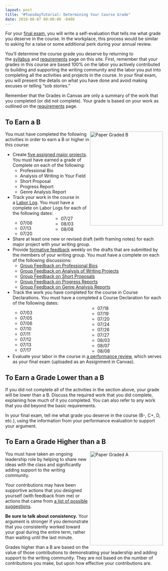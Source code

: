 ```yaml
---
layout: post
title: "#TuesdayTutorial: Determining Your Course Grade"
date: 2018-08-07 00:00:00 -0400
---
```

<p>For your <a href="https://canvas.vt.edu/courses/70739/assignments/442794" target="_parent">final exam</a>, you will write a self-evaluation that tells me what grade you deserve in the course. In the workplace, this process would be similar to asking for a raise or some additional perk during your annual review.</p>
<p>You&rsquo;ll determine the course grade you deserve by returning to the <a href="https://canvas.vt.edu/courses/70739/pages/syllabus" target="_parent">syllabus</a> and <a href="https://tracigardner.github.io/requirements/" target="_parent">requirements</a> page on this site. First, remember that your grades in this course are based 100% on the labor you actively contributed to building and supporting the writing community and the labor you put into completing all the activities and projects in the course. In your final exam, you will present the details on what you have done and avoid making excuses or telling &ldquo;sob stories.&rdquo;</p>
<p>Remember that the Grades in Canvas are only a summary of the work that you completed (or did not complete). Your grade is based on your work as outlined on the <a href="https://tracigardner.github.io/requirements/" target="_parent">requirements</a> page.</p>
<h2 id="B">To Earn a B</h2>
<p><img src="https://tracigardner.github.io/wp-content/uploads/gradedBpaper-233x300-1-233x300.jpg" alt="Paper Graded B" width="233" height="300" style="float: right;" />You must have completed the following activities in order to earn a B or higher in this course:</p>
<ul class="listDS">
  <li>Create <a href="https://tracigardner.github.io/requirements/major-projects/">five assigned major projects</a>. You must have earned a grade of Complete on each of the following:
    <ul class="null">
      <li>Professional Bio</li>
      <li>Analysis of Writing in Your Field</li>
      <li>Short Proposal</li>
      <li>Progress Report</li>
      <li>Genre Analysis Report</li>
    </ul>
  </li>
  <li>Track your work in the course in a <a href="https://tracigardner.github.io/requirements/labor-log/">Labor Log</a>. You must have  a complete on Labor Logs for each of the following dates:
    <div style="column-count: 2;">
    <ul class="null">
      <li>07/06</li>
      <li>07/13</li>
      <li>07/20</li>
      <li>07/27</li>
      <li>08/03</li>
      <li>08/08</li>
    </ul>
    </div>
  </li>
  <li>Share at least one new or revised draft (with framing notes) for each major project with your writing group.</li>
  <li>Provide <a href="https://tracigardner.github.io/requirements/writing-groups/">formative feedback</a> weekly on the drafts that are submitted by the members of your writing group. You must have  a complete on each of the following discussions:
    <ul class="null">
      <li><a href="https://canvas.vt.edu/courses/70739/assignments/442774" target="_blank">Group Feedback on Professional Bios</a></li>
      <li><a href="https://canvas.vt.edu/courses/70739/discussion_topics/362557" target="_blank">Group Feedback on Analysis of Writing Projects</a></li>
      <li><a href="https://canvas.vt.edu/courses/70739/assignments/442778" target="_blank">Group Feedback on Short Proposals</a></li>
      <li><a href="https://canvas.vt.edu/courses/70739/assignments/442770" target="_blank">Group Feedback on Progress Reports</a></li>
      <li><a href="https://canvas.vt.edu/courses/70739/assignments/442769" target="_blank">Group Feedback on Genre Analysis Reports</a></li>
    </ul>
  </li>
  <li>Track the work you have completed for the course in Course Declarations. You must have  a completed a Course Declaration for each of the following dates:
    <div style="column-count: 2;">
    <ul class="null">
      <li>07/03</li>
      <li>07/05</li>
      <li>07/06</li>
      <li>07/10</li>
      <li>07/11</li>
      <li>07/12</li>
      <li>07/13</li>
      <li>07/17</li>
      <li>07/18</li>
      <li>07/19</li>
      <li>07/20</li>
      <li>07/24</li>
      <li>07/26</li>
      <li>07/27</li>
      <li>08/03</li>
      <li>08/07</li>
      <li>08/08</li>
    </ul>
    </div>
  <li>Evaluate your labor in the course in <a href="https://tracigardner.github.io/requirements/final-exam/">a performance review</a>, which serves as your final exam (uploaded as an Assignment in Canvas).</li>
</ul>
<h2 id="lower">To Earn a Grade Lower than a B</h2>
<p>If you did not complete all of the activities in the section above, your grade will be lower than a B. Discuss the required work that you did complete, explaining how much of it you completed. You can also refer to any work that you did beyond the basic requirements.</p>
<p>In your final exam, tell me what grade you deserve in the course (B-, C+, D, etc.), using the information from your performance evaluation to support your argument.</p>
<h2 id="higher">To Earn a Grade Higher than a B</h2>
<p><img src="https://tracigardner.github.io/wp-content/uploads/gradedApaper-233x300-1-233x300.png" alt="Paper Graded A" width="233" height="300" style="float: right;" />You must have taken an ongoing leadership role by helping to share new ideas with the class and significantly adding support to the writing community.</p>
<p>Your contributions may have been supportive actions that you designed yourself (with feedback from me) or actions that came from <a href="https://tracigardner.github.io/requirements/#higher">a list of possible suggestions</a>.  </p>
<p><strong>Be sure to talk about consistency.</strong> Your argument is stronger if you  demonstrate that you consistently worked toward your goal during the entire term, rather than waiting until the last minute. </p>
<p>Grades higher than a B are based on the value of those contributions to demonstrating your leadership and adding support to the writing community. They are  not based on the number of contributions you make, but upon how effective your contributions are.</p>
